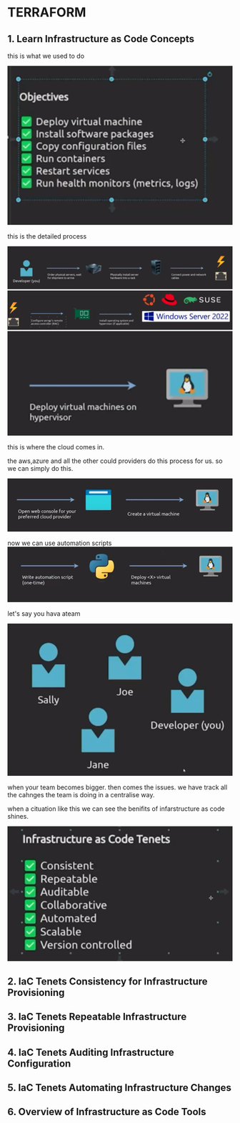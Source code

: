 # TERRAFORM

## 1. Learn Infrastructure as Code Concepts

this is what we used to do

![Alt text](1.%20Learn%20Infrastructure%20as%20Code%20Concepts/1.png)

this is the detailed process

![Alt text](1.%20Learn%20Infrastructure%20as%20Code%20Concepts/2.png)
![Alt text](1.%20Learn%20Infrastructure%20as%20Code%20Concepts/3.png)
![Alt text](1.%20Learn%20Infrastructure%20as%20Code%20Concepts/4.png)

this is where the cloud comes in.

the aws,azure and all the other could providers do this process for us.
so we can simply do this.

![Alt text](1.%20Learn%20Infrastructure%20as%20Code%20Concepts/5.png)

now we can use automation scripts
![Alt text](1.%20Learn%20Infrastructure%20as%20Code%20Concepts/6.png)

let's say you hava ateam

![Alt text](1.%20Learn%20Infrastructure%20as%20Code%20Concepts/7.png)

when your team becomes bigger.
then comes the issues.
we have track all the cahnges the team is doing in a centralise way.

when a cituation like this we can see the benifits of infarstructure as code shines.

![Alt text](1.%20Learn%20Infrastructure%20as%20Code%20Concepts/8.png)

## 2. IaC Tenets Consistency for Infrastructure Provisioning  

## 3. IaC Tenets Repeatable Infrastructure Provisioning

## 4. IaC Tenets Auditing Infrastructure Configuration

## 5. IaC Tenets Automating Infrastructure Changes

## 6. Overview of Infrastructure as Code Tools
